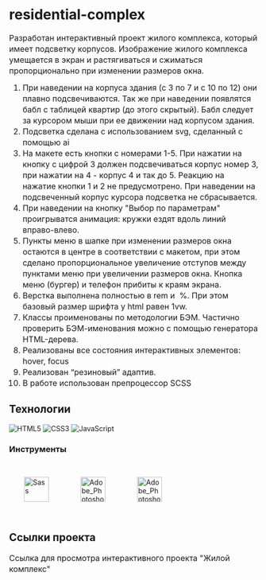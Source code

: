 
# residential-complex

<p fr-original-style="" style="margin-top: 0px; margin-bottom: 12px; color: var(--ui-sb-color-text-main); box-sizing: border-box; font-size: 16px; line-height: 22px;"> Разработан интерактивный проект жилого комплекса, который имеет подсветку корпусов. Изображение жилого комплекса умещается в экран и растягиваться и сжиматься пропорционально при изменении размеров окна.</p>

<ol fr-original-style="" style="margin-top: 0px; margin-bottom: 1rem; box-sizing: border-box; font-size: 16px; line-height: 22px;">
<li fr-original-style="" style="box-sizing: border-box;">При наведении на корпуса здания (с 3 по 7 и с 10 по 12) они плавно подсвечиваются. Так же при наведении  появлятся бабл с таблицей квартир (до этого скрытый). Бабл следует за курсором мыши при ее движении над корпусом здания. </li>
<li fr-original-style="" style="box-sizing: border-box;">Подсветка сделана с использованием svg, сделанный с помощью ai</li>
<li fr-original-style="" style="box-sizing: border-box;"> <a fr-original-style="" href="https://gusevanadezhda.github.io./residential-complex/Flats2/" rel="noopener noreferrer" style="user-select: auto; text-decoration: none; box-sizing: border-box;" target="_blank">На макете</a>  есть кнопки с номерами 1-5. При нажатии на кнопку с цифрой 3 должен подсвечиваться корпус номер 3, при нажатии на 4 - корпус 4 и так до 5. Реакцию на нажатие кнопки 1 и 2 не предусмотрено. При наведении на подсвеченный корпус курсора подсветка не сбрасывается.</li>
<li fr-original-style="" style="box-sizing: border-box;"> При наведении на кнопку "Выбор по параметрам" проигрыватся анимация: кружки ездят вдоль линий вправо-влево. </li>
<li fr-original-style="" style="box-sizing: border-box;"> Пункты меню в шапке при изменении размеров окна остаются в центре в соответствии с макетом, при этом сделано пропорциональное увеличение отступов между пунктами меню при увеличении размеров окна. Кнопка меню (бургер) и телефон прибиты к краям экрана. </li>
<li fr-original-style="" style="box-sizing: border-box;"> Верстка выполнена полностью в rem и  %. При этом базовый размер шрифта у html равен 1vw. </li>
<li fr-original-style="" style="box-sizing: border-box;">Классы проименованы по методологии БЭМ. Частично проверить БЭМ-именования можно с помощью&nbsp;<a fr-original-style="" href="https://yoksel.github.io/html-tree/" rel="noopener noreferrer" style="user-select: auto; text-decoration: none; box-sizing: border-box;" target="_blank">генератора HTML-дерева</a>.</li>
<li fr-original-style="" style="box-sizing: border-box;">Реализованы все состояния интерактивных элементов: hover, focus</li>
<li fr-original-style="" style="box-sizing: border-box;">Реализован “резиновый” адаптив.</li>
<li fr-original-style="" style="box-sizing: border-box;"> В работе использован препроцессор SCSS</li>
</ol>

## Технологии
![HTML5](https://img.shields.io/badge/-HTML5-e34f26?logo=html5&logoColor=white)
![CSS3](https://img.shields.io/badge/-CSS3-1572b6?logo=css3&logoColor=white)
![JavaScript](https://img.shields.io/badge/-JavaScript-f7df1e?logo=javaScript&logoColor=black)

### Инструменты
<a href="https://sass-scss.ru/" target="_blank"><img style="margin: 30px" src="https://sass-scss.ru/assets/img/logos/logo-b6e1ef6e.svg" alt="Sass" height="50" /></a>
<a href="https://www.adobe.com/ru/products/photoshop.html" target="_blank"><img style="margin: 30px" src="https://upload.wikimedia.org/wikipedia/commons/thumb/a/af/Adobe_Photoshop_CC_icon.svg/123px-Adobe_Photoshop_CC_icon.svg.png" alt="Adobe_Photoshop" height="50" /></a> 
<a href="https://www.adobe.com/ru/products/illustrator.html" target="_blank"><img style="margin: 30px" src="https://upload.wikimedia.org/wikipedia/commons/thumb/f/fb/Adobe_Illustrator_CC_icon.svg/123px-Adobe_Illustrator_CC_icon.svg.png" alt="Adobe_Photoshop" height="50" /></a>

## Ссылки проекта

<p fr-original-style="" style="margin-top: 0px; margin-bottom: 12px; color: var(--ui-sb-color-text-main); box-sizing: border-box; font-size: 16px; line-height: 22px;">Ссылка для просмотра интерактивного проекта <a fr-original-style="" href="https://gusevanadezhda.github.io./residential-complex/" rel="noopener noreferrer" style="user-select: auto; text-decoration: none; box-sizing: border-box;" target="_blank"> "Жилой комплекс"</a></p>